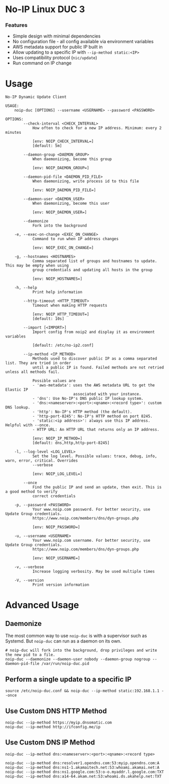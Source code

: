 No-IP Linux DUC 3
=================

### Features

- Simple design with minimal dependencies
- No configuration file - all config available via environment variables
- AWS metadata support for public IP built in
- Allow updating to a specific IP with `--ip-method static:<IP>`
- Uses compatibility protocol (`nic/update`)
- Run command on IP change

Usage
=====

```
No-IP Dynamic Update Client

USAGE:
    noip-duc [OPTIONS] --username <USERNAME> --password <PASSWORD>

OPTIONS:
        --check-interval <CHECK_INTERVAL>
            How often to check for a new IP address. Minimum: every 2 minutes
            
            [env: NOIP_CHECK_INTERVAL=]
            [default: 5m]

        --daemon-group <DAEMON_GROUP>
            When daemonizing, become this group
            
            [env: NOIP_DAEMON_GROUP=]

        --daemon-pid-file <DAEMON_PID_FILE>
            When daemonizing, write process id to this file
            
            [env: NOIP_DAEMON_PID_FILE=]

        --daemon-user <DAEMON_USER>
            When daemonizing, become this user
            
            [env: NOIP_DAEMON_USER=]

        --daemonize
            Fork into the background

    -e, --exec-on-change <EXEC_ON_CHANGE>
            Command to run when IP address changes
            
            [env: NOIP_EXEC_ON_CHANGE=]

    -g, --hostnames <HOSTNAMES>
            Comma separated list of groups and hostnames to update. This may be empty when using
            group credentials and updating all hosts in the group
            
            [env: NOIP_HOSTNAMES=]

    -h, --help
            Print help information

        --http-timeout <HTTP_TIMEOUT>
            Timeout when making HTTP requests
            
            [env: NOIP_HTTP_TIMEOUT=]
            [default: 10s]

        --import [<IMPORT>]
            Import config from noip2 and display it as environment variables
            
            [default: /etc/no-ip2.conf]

        --ip-method <IP_METHOD>
            Methods used to discover public IP as a comma separated list. They are tried in order
            until a public IP is found. Failed methods are not retried unless all methods fail.
            
            Possible values are
            - 'aws-metadata': uses the AWS metadata URL to get the Elastic IP
                              associated with your instance.
            - 'dns': Use No-IP's DNS public IP lookup system.
            - 'dns:<nameserver>:<port>:<qname>:<record type>': custom DNS lookup.
            - 'http': No-IP's HTTP method (the default).
            - 'http-port-8245': No-IP's HTTP method on port 8245.
            - 'static:<ip address>': always use this IP address. Helpful with --once.
            - HTTP URL: An HTTP URL that returns only an IP address.
            
            [env: NOIP_IP_METHOD=]
            [default: dns,http,http-port-8245]

    -l, --log-level <LOG_LEVEL>
            Set the log level. Possible values: trace, debug, info, warn, error, critical. Overrides
            --verbose
            
            [env: NOIP_LOG_LEVEL=]

        --once
            Find the public IP and send an update, then exit. This is a good method to verify
            correct credentials

    -p, --password <PASSWORD>
            Your www.noip.com password. For better security, use Update Group credentials.
            https://www.noip.com/members/dns/dyn-groups.php
            
            [env: NOIP_PASSWORD=]

    -u, --username <USERNAME>
            Your www.noip.com username. For better security, use Update Group credentials.
            https://www.noip.com/members/dns/dyn-groups.php
            
            [env: NOIP_USERNAME=]

    -v, --verbose
            Increase logging verbosity. May be used multiple times

    -V, --version
            Print version information
```

Advanced Usage
==============

Daemonize
---------

The most common way to use `noip-duc` is with a supervisor such as Systemd. But `noip-duc` can run as a daemon on its own.

```
# noip-duc will fork into the background, drop privileges and write the new pid to a file.
noip-duc --daemonize --daemon-user nobody --daemon-group nogroup --daemon-pid-file /var/run/noip-duc.pid
```

Perform a single update to a specific IP
----------------------------------------

```
source /etc/noip-duc.conf && noip-duc --ip-method static:192.168.1.1 --once
```

Use Custom DNS HTTP Method
------------------------

```
noip-duc --ip-method https://myip.dnsomatic.com
noip-duc --ip-method http://ifconfig.me/ip
```

Use Custom DNS IP Method
------------------------

```
noip-duc --ip-method dns:<nameserver>:<port>:<qname>:<record type>

noip-duc --ip-method dns:resolver1.opendns.com:53:myip.opendns.com:A
noip-duc --ip-method dns:ns1-1.akamaitech.net:53:whoami.akamai.net:A
noip-duc --ip-method dns:ns1.google.com:53:o-o.myaddr.l.google.com:TXT
noip-duc --ip-method dns:a14-64.akam.net:53:whoami.ds.akahelp.net:TXT
```
